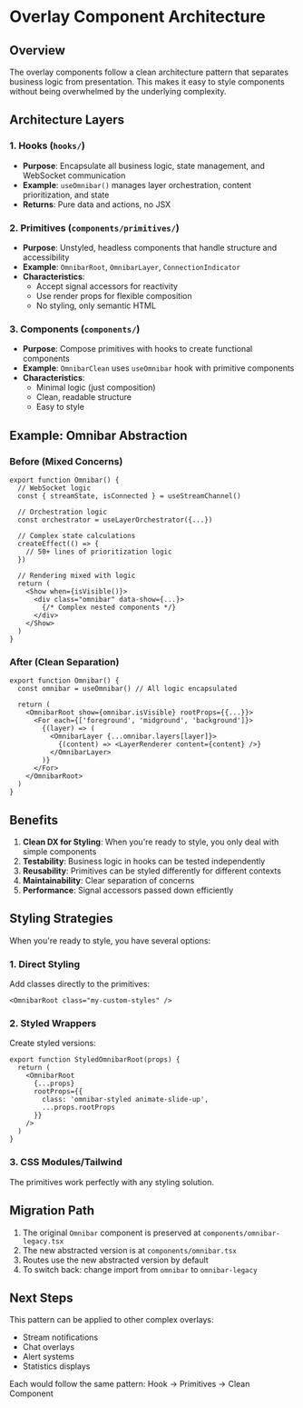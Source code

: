 # Overlay Component Architecture

## Overview

The overlay components follow a clean architecture pattern that separates business logic from presentation. This makes it easy to style components without being overwhelmed by the underlying complexity.

## Architecture Layers

### 1. Hooks (`hooks/`)

- **Purpose**: Encapsulate all business logic, state management, and WebSocket communication
- **Example**: `useOmnibar()` manages layer orchestration, content prioritization, and state
- **Returns**: Pure data and actions, no JSX

### 2. Primitives (`components/primitives/`)

- **Purpose**: Unstyled, headless components that handle structure and accessibility
- **Example**: `OmnibarRoot`, `OmnibarLayer`, `ConnectionIndicator`
- **Characteristics**:
  - Accept signal accessors for reactivity
  - Use render props for flexible composition
  - No styling, only semantic HTML

### 3. Components (`components/`)

- **Purpose**: Compose primitives with hooks to create functional components
- **Example**: `OmnibarClean` uses `useOmnibar` hook with primitive components
- **Characteristics**:
  - Minimal logic (just composition)
  - Clean, readable structure
  - Easy to style

## Example: Omnibar Abstraction

### Before (Mixed Concerns)

```tsx
export function Omnibar() {
  // WebSocket logic
  const { streamState, isConnected } = useStreamChannel()

  // Orchestration logic
  const orchestrator = useLayerOrchestrator({...})

  // Complex state calculations
  createEffect(() => {
    // 50+ lines of prioritization logic
  })

  // Rendering mixed with logic
  return (
    <Show when={isVisible()}>
      <div class="omnibar" data-show={...}>
        {/* Complex nested components */}
      </div>
    </Show>
  )
}
```

### After (Clean Separation)

```tsx
export function Omnibar() {
  const omnibar = useOmnibar() // All logic encapsulated

  return (
    <OmnibarRoot show={omnibar.isVisible} rootProps={{...}}>
      <For each={['foreground', 'midground', 'background']}>
        {(layer) => (
          <OmnibarLayer {...omnibar.layers[layer]}>
            {(content) => <LayerRenderer content={content} />}
          </OmnibarLayer>
        )}
      </For>
    </OmnibarRoot>
  )
}
```

## Benefits

1. **Clean DX for Styling**: When you're ready to style, you only deal with simple components
2. **Testability**: Business logic in hooks can be tested independently
3. **Reusability**: Primitives can be styled differently for different contexts
4. **Maintainability**: Clear separation of concerns
5. **Performance**: Signal accessors passed down efficiently

## Styling Strategies

When you're ready to style, you have several options:

### 1. Direct Styling

Add classes directly to the primitives:

```tsx
<OmnibarRoot class="my-custom-styles" />
```

### 2. Styled Wrappers

Create styled versions:

```tsx
export function StyledOmnibarRoot(props) {
  return (
    <OmnibarRoot
      {...props}
      rootProps={{
        class: 'omnibar-styled animate-slide-up',
        ...props.rootProps
      }}
    />
  )
}
```

### 3. CSS Modules/Tailwind

The primitives work perfectly with any styling solution.

## Migration Path

1. The original `Omnibar` component is preserved at `components/omnibar-legacy.tsx`
2. The new abstracted version is at `components/omnibar.tsx`
3. Routes use the new abstracted version by default
4. To switch back: change import from `omnibar` to `omnibar-legacy`

## Next Steps

This pattern can be applied to other complex overlays:

- Stream notifications
- Chat overlays
- Alert systems
- Statistics displays

Each would follow the same pattern: Hook → Primitives → Clean Component
